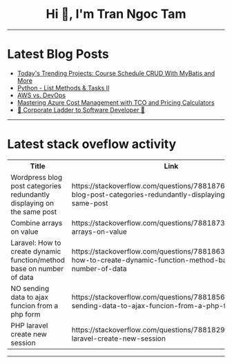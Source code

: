 <h1 align="center">Hi 👋, I'm Tran Ngoc Tam</h1>

---

# Latest Blog Posts 
<!-- BLOG-POST-LIST:START -->
- [Today&#39;s Trending Projects: Course Schedule CRUD With MyBatis and More](https://dev.to/labex/todays-trending-projects-course-schedule-crud-with-mybatis-and-more-eph)
- [Python - List Methods &amp; Tasks II](https://dev.to/amotbeli/python-list-methods-tasks-ii-2cmf)
- [AWS vs. DevOps](https://dev.to/andrewtetzeli/aws-vs-devops-1p82)
- [Mastering Azure Cost Management with TCO and Pricing Calculators](https://dev.to/florence_8042063da11e29d1/mastering-azure-cost-management-with-tco-and-pricing-calculators-124f)
- [🌟 Corporate Ladder to Software Developer 🌟](https://dev.to/muydanny/corporate-ladder-to-software-developer-4cha)
<!-- BLOG-POST-LIST:END -->

---

# Latest stack oveflow activity
<table>
  <tr><th>Title</th><th>Link</th></tr>
  <!-- STACKOVERFLOW:START --><tr><td>Wordpress blog post categories redundantly displaying on the same post</td><td>https://stackoverflow.com/questions/78818763/wordpress-blog-post-categories-redundantly-displaying-on-the-same-post</td></tr><tr><td>Combine arrays on value</td><td>https://stackoverflow.com/questions/78818732/combine-arrays-on-value</td></tr><tr><td>Laravel: How to create dynamic function/method base on number of data</td><td>https://stackoverflow.com/questions/78818635/laravel-how-to-create-dynamic-function-method-base-on-number-of-data</td></tr><tr><td>NO sending data to ajax funcion from a php form</td><td>https://stackoverflow.com/questions/78818564/no-sending-data-to-ajax-funcion-from-a-php-form</td></tr><tr><td>PHP laravel create new session</td><td>https://stackoverflow.com/questions/78818291/php-laravel-create-new-session</td></tr><!-- STACKOVERFLOW:END -->
</table>

---


